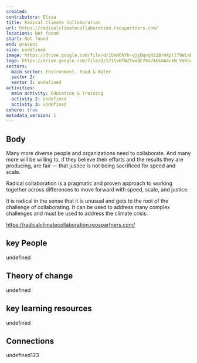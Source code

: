 ```yaml
---
created:
contributors: Elisa
title: Radical Climate Collaboration
url: https://radicalclimatecollaboration.reospartners.com/ 
locations: Not found
start: Not found
end: present
size: undefined
image: https://drive.google.com/file/d/1UmHOhYh-qjjDqvqHZzBrAXpll79WcaDj/view?usp=drive_link
logo: https://drive.google.com/file/d/171SvBfWZfwxQC78a7AEkmA4ceN_Vohbw/view?usp=drive_link
sectors:
  main sector: Environment, Food & Water
  sector 2: 
  sector 3: undefined
activities: 
  main activity: Education & Training
  activity 2: undefined
  activity 3: undefined
cohere: true
metadata_version: 1
---
```



## Body

Many more diverse people and organizations need to collaborate. And many more will be willing to, if they believe their efforts and the results they are producing, are fair — that justice is not being sacrificed for speed and scale.

Radical collaboration is a pragmatic and proven approach to working together across differences to move forward with speed, scale, and justice.

It is radical in the sense that it is unusual and gets to the root of the challenge of collaborating. It can be used to address many complex challenges and must be used to address the climate crisis.

https://radicalclimatecollaboration.reospartners.com/

## key People

undefined

## Theory of change

undefined

## key learning resources

undefined

## Connections

undefined123

